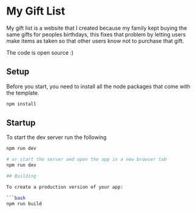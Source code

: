 # My Gift List

My gift list is a website that I created because my family kept buying the
same gifts for peoples birthdays, this fixes that problem by letting users
make items as taken so that other users know not to purchase that gift.

The code is open source :)

## Setup

Before you start, you need to install all the node packages that come with the template.
```bash
npm install
```

## Startup

To start the dev server run the following
```bash
npm run dev

# or start the server and open the app in a new browser tab
npm run dev

## Building

To create a production version of your app:

```bash
npm run build
```